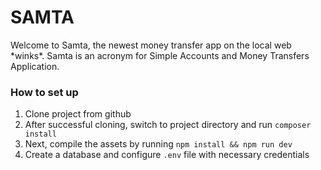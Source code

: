 # SAMTA
Welcome to Samta, the newest money transfer app on the local web \*winks*. Samta is an acronym for Simple Accounts and Money Transfers Application.

### How to set up
1. Clone project from github
2. After successful cloning, switch to project directory and run `composer install`
3. Next, compile the assets by running `npm install && npm run dev`
4. Create a database and configure `.env` file with necessary credentials 